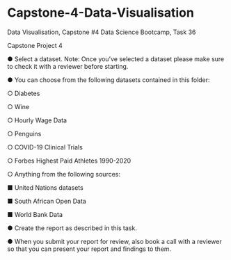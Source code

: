 # Capstone-4-Data-Visualisation
Data Visualisation, Capstone #4 Data Science Bootcamp, Task 36


Capstone Project 4

● Select a dataset. Note: Once you’ve selected a dataset please make sure to check it with a reviewer before starting.

● You can choose from the following datasets contained in this folder:

○ Diabetes

○ Wine

○ Hourly Wage Data

○ Penguins

○ COVID-19 Clinical Trials

○ Forbes Highest Paid Athletes 1990-2020

○ Anything from the following sources:

■ United Nations datasets

■ South African Open Data

■ World Bank Data

● Create the report as described in this task.

● When you submit your report for review, also book a call with a reviewer so that you can present your report and findings to them.

